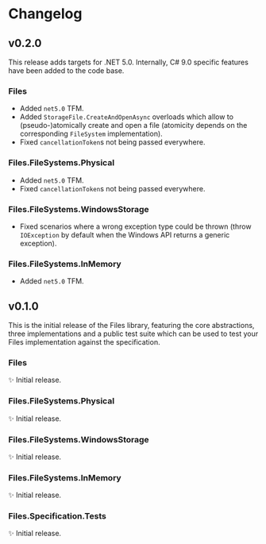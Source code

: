 # Changelog

## v0.2.0

This release adds targets for .NET 5.0. Internally, C# 9.0 specific features have been added to the
code base.

### Files

* Added `net5.0` TFM.
* Added `StorageFile.CreateAndOpenAsync` overloads which allow to (pseudo-)atomically create and
  open a file (atomicity depends on the corresponding `FileSystem` implementation).
* Fixed `cancellationToken`s not being passed everywhere.

### Files.FileSystems.Physical

* Added `net5.0` TFM.
* Fixed `cancellationToken`s not being passed everywhere.

### Files.FileSystems.WindowsStorage

* Fixed scenarios where a wrong exception type could be thrown (throw `IOException` by default when the
  Windows API returns a generic exception).

### Files.FileSystems.InMemory

* Added `net5.0` TFM.



## v0.1.0

This is the initial release of the Files library, featuring the core abstractions, three
implementations and a public test suite which can be used to test your Files implementation
against the specification.

### Files

✨ Initial release.

### Files.FileSystems.Physical

✨ Initial release.

### Files.FileSystems.WindowsStorage

✨ Initial release.

### Files.FileSystems.InMemory

✨ Initial release.

### Files.Specification.Tests

✨ Initial release.
